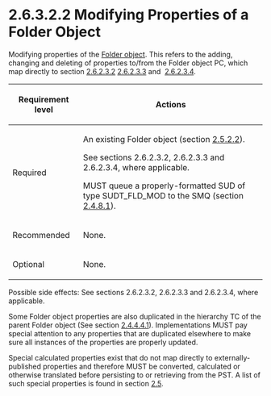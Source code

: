 <html dir="LTR" xmlns:mshelp="http://msdn.microsoft.com/mshelp" xmlns:ddue="http://ddue.schemas.microsoft.com/authoring/2003/5" xmlns:xlink="http://www.w3.org/1999/xlink" xmlns:tool="http://www.microsoft.com/tooltip">
    <head>
        <meta http-equiv="Content-Type" content="text/html; CHARSET=utf-8"></meta>
        <meta name="save" content="history"></meta>
        <title>2.6.3.2.2 Modifying Properties of a Folder Object</title>
        <xml>
            <mshelp:toctitle title="2.6.3.2.2 Modifying Properties of a Folder Object"></mshelp:toctitle>
            <mshelp:rltitle title="[MS-PST]: Modifying Properties of a Folder Object"></mshelp:rltitle>
            <mshelp:keyword index="A" term="d17234d1-4de9-436e-a412-186b42dd1a8b"></mshelp:keyword>
            <mshelp:attr name="DCSext.ContentType" value="open specification"></mshelp:attr>
            <mshelp:attr name="AssetID" value="d17234d1-4de9-436e-a412-186b42dd1a8b"></mshelp:attr>
            <mshelp:attr name="TopicType" value="kbRef"></mshelp:attr>
            <mshelp:attr name="DCSext.Title" value="[MS-PST]: Modifying Properties of a Folder Object" />
        </xml>
    </head>
    <body>
        <div id="header">
            <h1 class="heading">2.6.3.2.2 Modifying Properties of a Folder Object</h1>
        </div>
        <div id="mainSection">
            <div id="mainBody">
                <div id="allHistory" class="saveHistory"></div>
                <div id="sectionSection0" class="section" name="collapseableSection">
                    

<p>Modifying properties of the <a href="08220cc9-69b1-4072-a2e7-2a0ff201d505.html#gt_0682daa7-c1b8-419b-8a32-6048833d0b72">Folder object</a>. This refers
to the adding, changing and deleting of properties to/from the Folder object
PC, which map directly to section <a href="06096284-9b6a-41ea-8bf2-6615bee0752e.html">2.6.2.3.2</a> <a href="b0848da7-e670-499d-8f26-ac82b3e83835.html">2.6.2.3.3</a> and  <a href="c30a75c2-b2d0-4745-9e5b-b883f83e12f1.html">2.6.2.3.4</a>. </p>

<table>
 <thead>
  <tr>
   <th>
   <p>Requirement level</p>
   </th>
   <th>
   <p>Actions</p>
   </th>
  </tr>
 </thead>
 <tr>
  <td>
  <p>Required</p>
  </td>
  <td>
  <p>An existing Folder object (section <a href="c4169b51-ea49-4102-9e8a-8bc86ce6ff51.html">2.5.2.2</a>).</p>
  <p>See sections 2.6.2.3.2, 2.6.2.3.3 and 2.6.2.3.4, where
  applicable.</p>
  <p>MUST queue a properly-formatted SUD of type
  SUDT_FLD_MOD to the SMQ (section <a href="feced5b5-714b-47e1-8ca0-a8aae53c2fe4.html">2.4.8.1</a>).</p>
  </td>
 </tr>
 <tr>
  <td>
  <p>Recommended</p>
  </td>
  <td>
  <p>None.</p>
  </td>
 </tr>
 <tr>
  <td>
  <p>Optional</p>
  </td>
  <td>
  <p>None.</p>
  </td>
 </tr>
</table>

<p>Possible side effects: See sections 2.6.2.3.2, 2.6.2.3.3 and
2.6.2.3.4, where applicable.</p>

<p>Some Folder object properties are also duplicated in the
hierarchy TC of the parent Folder object (See section <a href="c08fb6cb-2d91-42e5-b70d-f3e4f9781a2a.html">2.4.4.4.1</a>).
Implementations MUST pay special attention to any properties that are
duplicated elsewhere to make sure all instances of the properties are properly
updated.</p>

<p>Special calculated properties exist that do not map directly
to externally-published properties and therefore MUST be converted, calculated
or otherwise translated before persisting to or retrieving from the PST. A list
of such special properties is found in section <a href="86dd69f7-8bef-48f3-abab-671b54e00976.html">2.5</a>.</p>
                </div>
            </div>
        </div>
    </body>
</html>